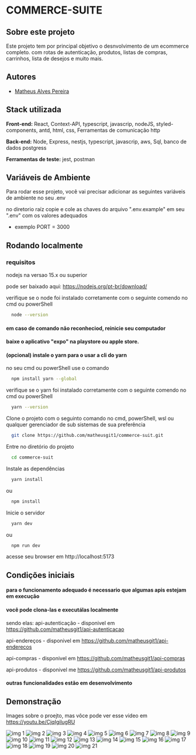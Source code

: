 
# COMMERCE-SUITE

## Sobre este projeto

Este projeto tem por principal objetivo o desnvolvimento de um ecommerce completo. com rotas de autenticação, produtos, listas de compras, carrinhos, lista de desejos e muito mais.



## Autores

- [Matheus Alves Pereira](https://www.linkedin.com/in/matheus-alves-pereira-4b3781222/)

## Stack utilizada

**Front-end:**
React,
Context-API,
typescript,
javascrip,
nodeJS,
styled-components,
antd,
html,
css,
Ferramentas de comunicação http

**Back-end:**
Node,
Express,
nestjs,
typescript,
javascrip,
aws,
Sql,
banco de dados postgress

**Ferramentas de teste:**
jest, postman




## Variáveis de Ambiente

Para rodar esse projeto, você vai precisar adicionar as seguintes variáveis de ambiente no seu .env

no diretorio raíz copie e cole as chaves do arquivo ".env.example" em seu ".env" com os valores adequados

- exemplo
PORT = 3000



## Rodando localmente

### requisitos

nodejs na versao 15.x ou superior

pode ser baixado aqui: https://nodejs.org/pt-br/download/

verifique se o node foi instalado corretamente com o seguinte comendo no cmd ou powerShell

```bash
  node --version
```
#### em caso de comando não reconheciod, reinicie seu computador

#### baixe o aplicativo "expo" na playstore ou apple store.


####  (opcional) instale o yarn para o usar a cli do yarn
no seu cmd ou powerShell use o comando


```bash
  npm install yarn --global
```
verifique se o yarn foi instalado corretamente com o seguinte comendo no cmd ou powerShell

```bash
  yarn --version
```

Clone o projeto com o  seguinto comando no cmd, powerShell, wsl ou qualquer gerenciador
de sub sistemas de sua preferência


```bash
  git clone https://github.com/matheusgit1/commerce-suit.git
```

Entre no diretório do projeto

```bash
  cd commerce-suit
```

Instale as dependências

```bash
  yarn install
```

ou

```bash
  npm install
```

Inicie o servidor

```bash
  yarn dev
```
ou

```bash
  npm run dev
```

acesse seu browser em http://localhost:5173

## Condições iniciais

#### para o funcionamento adequado é necessario que algumas apis estejam em execução
#### você pode clona-las e executálas localmente

sendo elas:
api-autenticação - disponivel em https://github.com/matheusgit1/api-autenticacao

api-endereços - disponivel em https://github.com/matheusgit1/api-enderecos

api-compras - disponivel em https://github.com/matheusgit1/api-compras

api-produtos - disponivel me https://github.com/matheusgit1/api-produtos

#### outras funcionalidades estão em desenvolvimento


## Demonstração

Images sobre o proejto, mas vôce pode ver esse video em https://youtu.be/CjqIgilugRU


![img 1](https://github.com/matheusgit1/commerce-suit/blob/master/photos/1-adress.PNG)
![img 2](https://github.com/matheusgit1/commerce-suit/blob/master/photos/1-home.PNG)
![img 3](https://github.com/matheusgit1/commerce-suit/blob/master/photos/10-checkout.PNG)
![img 4](https://github.com/matheusgit1/commerce-suit/blob/master/photos/11-checkout.PNG)
![img 5](https://github.com/matheusgit1/commerce-suit/blob/master/photos/12-checkout.PNG)
![img 6](https://github.com/matheusgit1/commerce-suit/blob/master/photos/13-checkout.PNG)
![img 7](https://github.com/matheusgit1/commerce-suit/blob/master/photos/14-checkout.PNG)
![img 8](https://github.com/matheusgit1/commerce-suit/blob/master/photos/14-profile.PNG)
![img 9](https://github.com/matheusgit1/commerce-suit/blob/master/photos/15-profile.PNG)
![img 10](https://github.com/matheusgit1/commerce-suit/blob/master/photos/2-adress.PNG)
![img 11](https://github.com/matheusgit1/commerce-suit/blob/master/photos/2-home.PNG)
![img 12](https://github.com/matheusgit1/commerce-suit/blob/master/photos/3-adress.PNG)
![img 13](https://github.com/matheusgit1/commerce-suit/blob/master/photos/3-cart.PNG)
![img 14](https://github.com/matheusgit1/commerce-suit/blob/master/photos/3-home.PNG)
![img 15](https://github.com/matheusgit1/commerce-suit/blob/master/photos/4-cart.PNG)
![img 16](https://github.com/matheusgit1/commerce-suit/blob/master/photos/4-home.PNG)
![img 17](https://github.com/matheusgit1/commerce-suit/blob/master/photos/5-cart.PNG)
![img 18](https://github.com/matheusgit1/commerce-suit/blob/master/photos/6-cart.PNG)
![img 19](https://github.com/matheusgit1/commerce-suit/blob/master/photos/7-cart.PNG)
![img 20](https://github.com/matheusgit1/commerce-suit/blob/master/photos/8-wish.PNG)
![img 21](https://github.com/matheusgit1/commerce-suit/blob/master/photos/9-cart.PNG)

